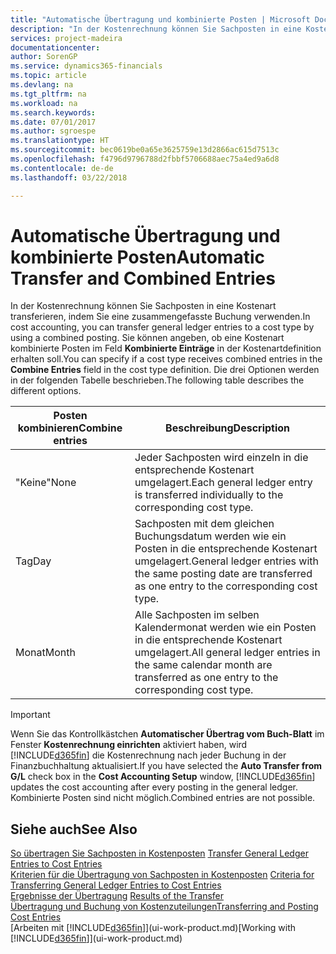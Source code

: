 ```yaml
---
title: "Automatische Übertragung und kombinierte Posten | Microsoft Docs"
description: "In der Kostenrechnung können Sie Sachposten in eine Kostenart transferieren, indem Sie eine zusammengefasste Buchung verwenden. Sie können angeben, ob eine Kostenart kombinierte Posten im Feld **Kombinierte Einträge** in der Kostenartdefinition erhalten soll. Die drei Optionen werden in der folgenden Tabelle beschrieben."
services: project-madeira
documentationcenter: 
author: SorenGP
ms.service: dynamics365-financials
ms.topic: article
ms.devlang: na
ms.tgt_pltfrm: na
ms.workload: na
ms.search.keywords: 
ms.date: 07/01/2017
ms.author: sgroespe
ms.translationtype: HT
ms.sourcegitcommit: bec0619be0a65e3625759e13d2866ac615d7513c
ms.openlocfilehash: f4796d9796788d2fbbf5706688aec75a4ed9a6d8
ms.contentlocale: de-de
ms.lasthandoff: 03/22/2018

---
```

# <a name="automatic-transfer-and-combined-entries"></a><span data-ttu-id="75cad-105">Automatische Übertragung und kombinierte Posten</span><span class="sxs-lookup"><span data-stu-id="75cad-105">Automatic Transfer and Combined Entries</span></span>
<span data-ttu-id="75cad-106">In der Kostenrechnung können Sie Sachposten in eine Kostenart transferieren, indem Sie eine zusammengefasste Buchung verwenden.</span><span class="sxs-lookup"><span data-stu-id="75cad-106">In cost accounting, you can transfer general ledger entries to a cost type by using a combined posting.</span></span> <span data-ttu-id="75cad-107">Sie können angeben, ob eine Kostenart kombinierte Posten im Feld **Kombinierte Einträge** in der Kostenartdefinition erhalten soll.</span><span class="sxs-lookup"><span data-stu-id="75cad-107">You can specify if a cost type receives combined entries in the **Combine Entries** field in the cost type definition.</span></span> <span data-ttu-id="75cad-108">Die drei Optionen werden in der folgenden Tabelle beschrieben.</span><span class="sxs-lookup"><span data-stu-id="75cad-108">The following table describes the different options.</span></span>  

|<span data-ttu-id="75cad-109">Posten kombinieren</span><span class="sxs-lookup"><span data-stu-id="75cad-109">Combine entries</span></span>|<span data-ttu-id="75cad-110">Beschreibung</span><span class="sxs-lookup"><span data-stu-id="75cad-110">Description</span></span>|  
|---------------------|-----------------|  
|<span data-ttu-id="75cad-111">"Keine"</span><span class="sxs-lookup"><span data-stu-id="75cad-111">None</span></span>|<span data-ttu-id="75cad-112">Jeder Sachposten wird einzeln in die entsprechende Kostenart umgelagert.</span><span class="sxs-lookup"><span data-stu-id="75cad-112">Each general ledger entry is transferred individually to the corresponding cost type.</span></span>|  
|<span data-ttu-id="75cad-113">Tag</span><span class="sxs-lookup"><span data-stu-id="75cad-113">Day</span></span>|<span data-ttu-id="75cad-114">Sachposten mit dem gleichen Buchungsdatum werden wie ein Posten in die entsprechende Kostenart umgelagert.</span><span class="sxs-lookup"><span data-stu-id="75cad-114">General ledger entries with the same posting date are transferred as one entry to the corresponding cost type.</span></span>|  
|<span data-ttu-id="75cad-115">Monat</span><span class="sxs-lookup"><span data-stu-id="75cad-115">Month</span></span>|<span data-ttu-id="75cad-116">Alle Sachposten im selben Kalendermonat werden wie ein Posten in die entsprechende Kostenart umgelagert.</span><span class="sxs-lookup"><span data-stu-id="75cad-116">All general ledger entries in the same calendar month are transferred as one entry to the corresponding cost type.</span></span>|  

> [!IMPORTANT]  
>  <span data-ttu-id="75cad-117">Wenn Sie das Kontrollkästchen **Automatischer Übertrag vom Buch-Blatt** im Fenster **Kostenrechnung einrichten** aktiviert haben, wird [!INCLUDE[d365fin](includes/d365fin_md.md)] die Kostenrechnung nach jeder Buchung in der Finanzbuchhaltung aktualisiert.</span><span class="sxs-lookup"><span data-stu-id="75cad-117">If you have selected the **Auto Transfer from G/L** check box in the **Cost Accounting Setup** window, [!INCLUDE[d365fin](includes/d365fin_md.md)] updates the cost accounting after every posting in the general ledger.</span></span> <span data-ttu-id="75cad-118">Kombinierte Posten sind nicht möglich.</span><span class="sxs-lookup"><span data-stu-id="75cad-118">Combined entries are not possible.</span></span>  

## <a name="see-also"></a><span data-ttu-id="75cad-119">Siehe auch</span><span class="sxs-lookup"><span data-stu-id="75cad-119">See Also</span></span>  
 <span data-ttu-id="75cad-120">[So übertragen Sie Sachposten in Kostenposten](finance-how-to-transfer-general-ledger-entries-to-cost-entries.md) </span><span class="sxs-lookup"><span data-stu-id="75cad-120">[Transfer General Ledger Entries to Cost Entries](finance-how-to-transfer-general-ledger-entries-to-cost-entries.md) </span></span>  
 <span data-ttu-id="75cad-121">[Kriterien für die Übertragung von Sachposten in Kostenposten](finance-criteria-for-transferring-general-ledger-entries-to-cost-entries.md) </span><span class="sxs-lookup"><span data-stu-id="75cad-121">[Criteria for Transferring General Ledger Entries to Cost Entries](finance-criteria-for-transferring-general-ledger-entries-to-cost-entries.md) </span></span>  
 <span data-ttu-id="75cad-122">[Ergebnisse der Übertragung](finance-results-of-the-transfer.md) </span><span class="sxs-lookup"><span data-stu-id="75cad-122">[Results of the Transfer](finance-results-of-the-transfer.md) </span></span>  
 [<span data-ttu-id="75cad-123">Übertragung und Buchung von Kostenzuteilungen</span><span class="sxs-lookup"><span data-stu-id="75cad-123">Transferring and Posting Cost Entries</span></span>](finance-transfer-and-post-cost-entries.md)  
 <span data-ttu-id="75cad-124">[Arbeiten mit [!INCLUDE[d365fin](includes/d365fin_md.md)]](ui-work-product.md)</span><span class="sxs-lookup"><span data-stu-id="75cad-124">[Working with [!INCLUDE[d365fin](includes/d365fin_md.md)]](ui-work-product.md)</span></span>

